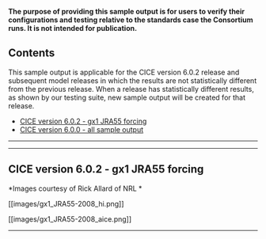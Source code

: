 **The purpose of providing this sample output is for users to verify their configurations and testing relative to the standards case the Consortium runs. It is not intended for publication.**

## Contents
This sample output is applicable for the CICE version 6.0.2 release and subsequent model releases in which the results are not statistically different from the previous release. When a release has statistically different results, as shown by our testing suite, new sample output will be created for that release.

* [CICE version 6.0.2 - gx1 JRA55 forcing](https://github.com/CICE-Consortium/CICE/wiki/CICE-6.0.0-Sample-Output#cice-version-602---gx1-JRA55-forcing)
* [CICE version 6.0.0 - all sample output](https://github.com/CICE-Consortium/CICE/wiki/CICE-6.0.0-Sample-Output)

------------------------------------------------------------------------------------------------------------------------
------------------------------------------------------------------------------------------------------------------------
## CICE version 6.0.2 - gx1 JRA55 forcing
*Images courtesy of Rick Allard of NRL *

[[images/gx1_JRA55-2008_hi.png]]

[[images/gx1_JRA55-2008_aice.png]]

------------------------------------------------------------------------------------------------------------------------
